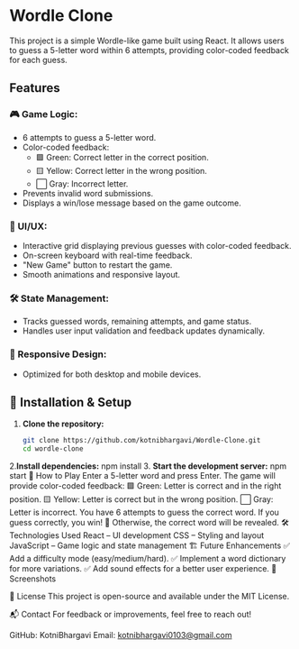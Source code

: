 # Wordle Clone

This project is a simple Wordle-like game built using React. It allows users to guess a 5-letter word within 6 attempts, providing color-coded feedback for each guess.


## Features

### 🎮 Game Logic:
- 6 attempts to guess a 5-letter word.
- Color-coded feedback:
  - 🟩 Green: Correct letter in the correct position.
  - 🟨 Yellow: Correct letter in the wrong position.
  - ⬜ Gray: Incorrect letter.
- Prevents invalid word submissions.
- Displays a win/lose message based on the game outcome.

### 🎨 UI/UX:
- Interactive grid displaying previous guesses with color-coded feedback.
- On-screen keyboard with real-time feedback.
- "New Game" button to restart the game.
- Smooth animations and responsive layout.

### 🛠️ State Management:
- Tracks guessed words, remaining attempts, and game status.
- Handles user input validation and feedback updates dynamically.

### 📱 Responsive Design:
- Optimized for both desktop and mobile devices.

## 🚀 Installation & Setup

1. **Clone the repository:**
   ```sh
   git clone https://github.com/kotnibhargavi/Wordle-Clone.git
   cd wordle-clone
2.**Install dependencies:**
npm install
3. **Start the development server:**
npm start
📝 How to Play
Enter a 5-letter word and press Enter.
The game will provide color-coded feedback:
🟩 Green: Letter is correct and in the right position.
🟨 Yellow: Letter is correct but in the wrong position.
⬜ Gray: Letter is incorrect.
You have 6 attempts to guess the correct word.
If you guess correctly, you win! 🎉 Otherwise, the correct word will be revealed.
🛠️ Technologies Used
React – UI development
CSS – Styling and layout
JavaScript – Game logic and state management
🏗️ Future Enhancements
✅ Add a difficulty mode (easy/medium/hard).
✅ Implement a word dictionary for more variations.
✅ Add sound effects for a better user experience.
📸 Screenshots

📜 License
This project is open-source and available under the MIT License.

📬 Contact
For feedback or improvements, feel free to reach out!

GitHub: KotniBhargavi
Email: kotnibhargavi0103@gmail.com






